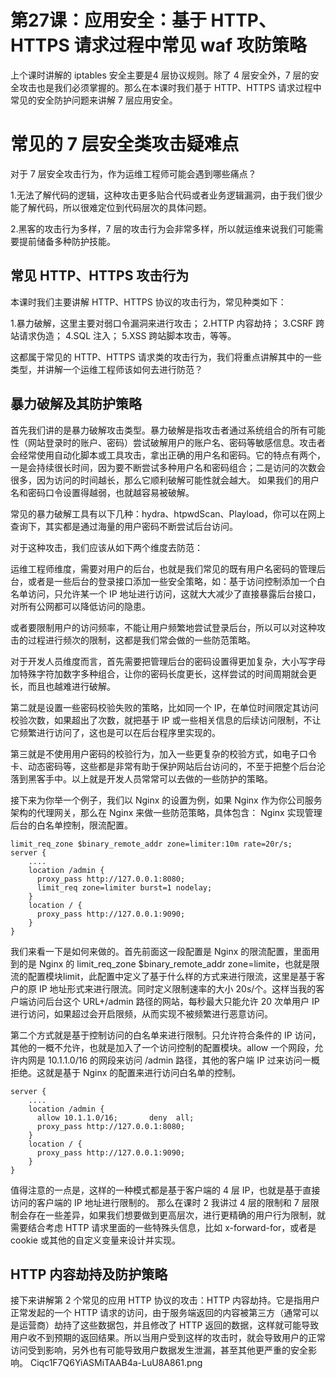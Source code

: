 # 第27课：应用安全：基于 HTTP、HTTPS 请求过程中常见 waf 攻防策略

上个课时讲解的 iptables 安全主要是4 层协议规则。除了 4 层安全外，7 层的安全攻击也是我们必须掌握的。那么在本课时我们基于 HTTP、HTTPS 请求过程中常见的安全防护问题来讲解 7 层应用安全。

# 常见的 7 层安全类攻击疑难点

对于 7 层安全攻击行为，作为运维工程师可能会遇到哪些痛点？

1.无法了解代码的逻辑，这种攻击更多贴合代码或者业务逻辑漏洞，由于我们很少能了解代码，所以很难定位到代码层次的具体问题。

2.黑客的攻击行为多样，7 层的攻击行为会非常多样，所以就运维来说我们可能需要提前储备多种防护技能。

## 常见 HTTP、HTTPS 攻击行为
本课时我们主要讲解 HTTP、HTTPS 协议的攻击行为，常见种类如下：

1.暴力破解，这里主要对弱口令漏洞来进行攻击；
2.HTTP 内容劫持；
3.CSRF 跨站请求伪造；
4.SQL 注入；
5.XSS 跨站脚本攻击，等等。

这都属于常见的 HTTP、HTTPS 请求类的攻击行为，我们将重点讲解其中的一些类型，并讲解一个运维工程师该如何去进行防范？

## 暴力破解及其防护策略
首先我们讲的是暴力破解攻击类型。暴力破解是指攻击者通过系统组合的所有可能性（网站登录时的账户、密码）尝试破解用户的账户名、密码等敏感信息。攻击者会经常使用自动化脚本或工具攻击，拿出正确的用户名和密码。它的特点有两个，一是会持续很长时间，因为要不断尝试多种用户名和密码组合；二是访问的次数会很多，因为访问的时间越长，那么它顺利破解可能性就会越大。 如果我们的用户名和密码口令设置得越弱，也就越容易被破解。

常见的暴力破解工具有以下几种：hydra、htpwdScan、Playload，你可以在网上查询下，其实都是通过海量的用户密码不断尝试后台访问。

对于这种攻击，我们应该从如下两个维度去防范：

运维工程师维度，需要对用户的后台，也就是我们常见的既有用户名密码的管理后台，或者是一些后台的登录接口添加一些安全策略，如：基于访问控制添加一个白名单访问，只允许某一个 IP 地址进行访问，这就大大减少了直接暴露后台接口，对所有公网都可以降低访问的隐患。

或者要限制用户的访问频率，不能让用户频繁地尝试登录后台，所以可以对这种攻击的过程进行频次的限制，这都是我们常会做的一些防范策略。

对于开发人员维度而言，首先需要把管理后台的密码设置得更加复杂，大小写字母加特殊字符加数字多种组合，让你的密码长度更长，这样尝试的时间周期就会更长，而且也越难进行破解。

第二就是设置一些密码校验失败的策略，比如同一个 IP，在单位时间限定其访问校验次数，如果超出了次数，就把基于 IP 或一些相关信息的后续访问限制，不让它频繁进行访问了，这也是可以在后台程序里实现的。

第三就是不使用用户密码的校验行为，加入一些更复杂的校验方式，如电子口令卡、动态密码等，这些都是非常有助于保护网站后台访问的，不至于把整个后台沦落到黑客手中。以上就是开发人员常常可以去做的一些防护的策略。

接下来为你举一个例子，我们以 Nginx 的设置为例，如果 Nginx 作为你公司服务架构的代理网关，那么在 Nginx 来做一些防范策略，具体包含： Nginx 实现管理后台的白名单控制，限流配置。



```
limit_req_zone $binary_remote_addr zone=limiter:10m rate=20r/s;
server {
    ....
    location /admin {
      proxy_pass http://127.0.0.1:8080;
      limit_req zone=limiter burst=1 nodelay;
    }
    location / {
      proxy_pass http://127.0.0.1:9090;
    }
}

```
我们来看一下是如何来做的。首先前面这一段配置是 Nginx 的限流配置，里面用到的是 Nginx 的 limit_req_zone $binary_remote_addr zone=limite，也就是限流的配置模块limit，此配置中定义了基于什么样的方式来进行限流，这里是基于客户的原 IP 地址形式来进行限流。同时定义限制速率的大小 20s/个。这样当我的客户端访问后台这个 URL+/admin 路径的网站，每秒最大只能允许 20 次单用户 IP 进行访问，如果超过会开启限频，从而实现不被频繁进行恶意访问。

第二个方式就是基于控制访问的白名单来进行限制。只允许符合条件的 IP 访问，其他的一概不允许，也就是加入了一个访问控制的配置模块。allow 一个网段，允许内网是 10.1.1.0/16 的网段来访问 /admin 路径，其他的客户端 IP 过来访问一概拒绝。这就是基于 Nginx 的配置来进行访问白名单的控制。



```
server {
    ....
    location /admin {
      allow 10.1.1.0/16;       deny  all;
      proxy_pass http://127.0.0.1:8080;
    }
    location / {
      proxy_pass http://127.0.0.1:9090;
    }
}

```

值得注意的一点是，这样的一种模式都是基于客户端的 4 层 IP，也就是基于直接访问的客户端的 IP 地址进行限制的。 那么在课时 2 我讲过 4 层的限制和 7 层限制会存在一些差异，如果我们想要做到更高层次，进行更精确的用户行为限制，就需要结合考虑 HTTP 请求里面的一些特殊头信息，比如 x-forward-for，或者是 cookie 或其他的自定义变量来设计并实现。

## HTTP 内容劫持及防护策略

接下来讲解第 2 个常见的应用 HTTP 协议的攻击：HTTP 内容劫持。它是指用户正常发起的一个 HTTP 请求的访问，由于服务端返回的内容被第三方（通常可以是运营商）劫持了这些数据包，并且修改了 HTTP 返回的数据，这样就可能导致用户收不到预期的返回结果。所以当用户受到这样的攻击时，就会导致用户的正常访问受到影响，另外也有可能导致用户数据发生泄漏，甚至其他更严重的安全影响。
Ciqc1F7Q6YiASMiTAAB4a-LuU8A861.png

